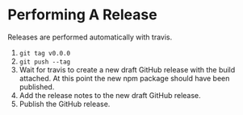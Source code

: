 # Performing A Release
Releases are performed automatically with travis.

1. `git tag v0.0.0`
2. `git push --tag`
3. Wait for travis to create a new draft GitHub release with the build attached. At this point the new npm package should have been published.
4. Add the release notes to the new draft GitHub release.
5. Publish the GitHub release.
